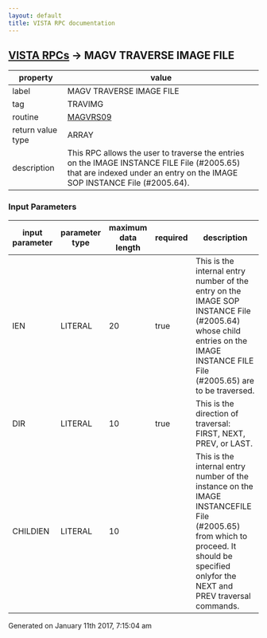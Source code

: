 ```yaml
---
layout: default
title: VISTA RPC documentation
---
```




## [VISTA RPCs](TableOfContent.md) &#8594; MAGV TRAVERSE IMAGE FILE 

 property | value 
--- | --- 
 label | MAGV TRAVERSE IMAGE FILE
 tag | TRAVIMG
 routine | [MAGVRS09](http://code.osehra.org/dox/Routine_MAGVRS09_source.html)
 return value type | ARRAY
 description | This RPC allows the user to traverse the entries on the IMAGE INSTANCE FILE File (#2005.65) that are indexed under an entry on the IMAGE SOP INSTANCE File (#2005.64).

### Input Parameters

| input parameter | parameter type | maximum data length | required | description | 
| --- | --- | --- | --- | --- | 
| IEN | LITERAL | 20 | true | This is the internal entry number of the entry on the IMAGE SOP INSTANCE File (#2005.64) whose child entries on the IMAGE INSTANCE FILE File (#2005.65) are to be traversed. | 
| DIR | LITERAL | 10 | true | This is the direction of traversal:  FIRST, NEXT, PREV, or LAST. | 
| CHILDIEN | LITERAL | 10 |  | This is the internal entry number of the instance on the IMAGE INSTANCEFILE File (#2005.65) from which to proceed.  It should be specified onlyfor the NEXT and PREV traversal commands. | 




 Generated on January 11th 2017, 7:15:04 am
